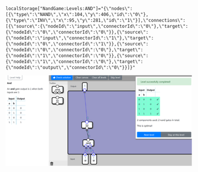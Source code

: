     localStorage["NandGame:Levels:AND"]="{\"nodes\":[{\"type\":\"NAND\",\"x\":104,\"y\":406,\"id\":\"0\"},{\"type\":\"INV\",\"x\":95,\"y\":281,\"id\":\"1\"}],\"connections\":[{\"source\":{\"nodeId\":\"input\",\"connectorId\":\"0\"},\"target\":{\"nodeId\":\"0\",\"connectorId\":\"0\"}},{\"source\":{\"nodeId\":\"input\",\"connectorId\":\"1\"},\"target\":{\"nodeId\":\"0\",\"connectorId\":\"1\"}},{\"source\":{\"nodeId\":\"0\",\"connectorId\":\"0\"},\"target\":{\"nodeId\":\"1\",\"connectorId\":\"0\"}},{\"source\":{\"nodeId\":\"1\",\"connectorId\":\"0\"},\"target\":{\"nodeId\":\"output\",\"connectorId\":\"0\"}}]}"

![2/2](AND_GATE.png)